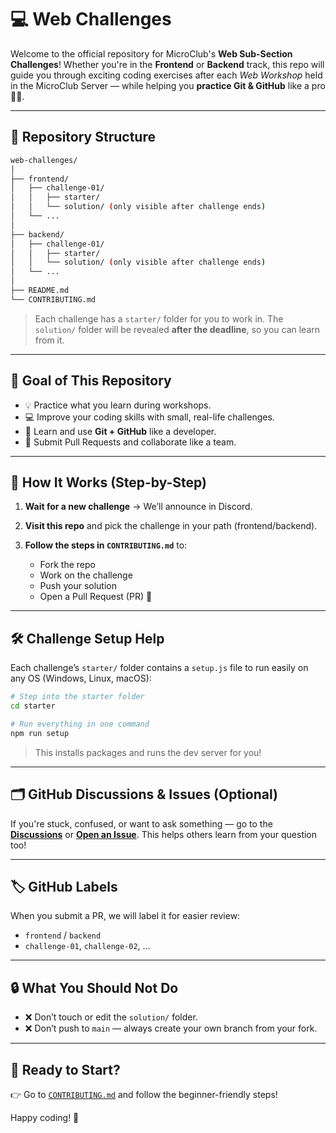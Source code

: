 # 💻 Web Challenges

Welcome to the official repository for MicroClub's **Web Sub-Section Challenges**!
Whether you're in the **Frontend** or **Backend** track, this repo will guide you through exciting coding exercises after each _Web Workshop_ held in the MicroClub Server — while helping you **practice Git & GitHub** like a pro 🧠✨.

---

## 📁 Repository Structure

```bash
web-challenges/
│
├── frontend/
│   ├── challenge-01/
│   │   ├── starter/
│   │   └── solution/ (only visible after challenge ends)
│   └── ...
│
├── backend/
│   ├── challenge-01/
│   │   ├── starter/
│   │   └── solution/ (only visible after challenge ends)
│   └── ...
│
├── README.md
└── CONTRIBUTING.md
```

> Each challenge has a `starter/` folder for you to work in.
> The `solution/` folder will be revealed **after the deadline**, so you can learn from it.

---

## 🚀 Goal of This Repository

- 💡 Practice what you learn during workshops.
- 💻 Improve your coding skills with small, real-life challenges.
- 🌱 Learn and use **Git + GitHub** like a developer.
- 🤝 Submit Pull Requests and collaborate like a team.

---

## 📌 How It Works (Step-by-Step)

1. **Wait for a new challenge** → We’ll announce in Discord.
2. **Visit this repo** and pick the challenge in your path (frontend/backend).
3. **Follow the steps in `CONTRIBUTING.md`** to:

   - Fork the repo
   - Work on the challenge
   - Push your solution
   - Open a Pull Request (PR) 🚀

---

## 🛠 Challenge Setup Help

Each challenge’s `starter/` folder contains a `setup.js` file to run easily on any OS (Windows, Linux, macOS):

```bash
# Step into the starter folder
cd starter

# Run everything in one command
npm run setup
```

> This installs packages and runs the dev server for you!

---

## 🗂 GitHub Discussions & Issues (Optional)

If you're stuck, confused, or want to ask something — go to the **[Discussions](https://github.com/Adel2411/web-challenges/discussions)** or **[Open an Issue](https://github.com/Adel2411/web-challenges/issues)**.
This helps others learn from your question too!

---

## 🏷 GitHub Labels

When you submit a PR, we will label it for easier review:

- `frontend` / `backend`
- `challenge-01`, `challenge-02`, ...

---

## 🔒 What You Should Not Do

- ❌ Don’t touch or edit the `solution/` folder.
- ❌ Don’t push to `main` — always create your own branch from your fork.

---

## 🏁 Ready to Start?

👉 Go to [`CONTRIBUTING.md`](./CONTRIBUTING.md) and follow the beginner-friendly steps!

Happy coding! 💙
